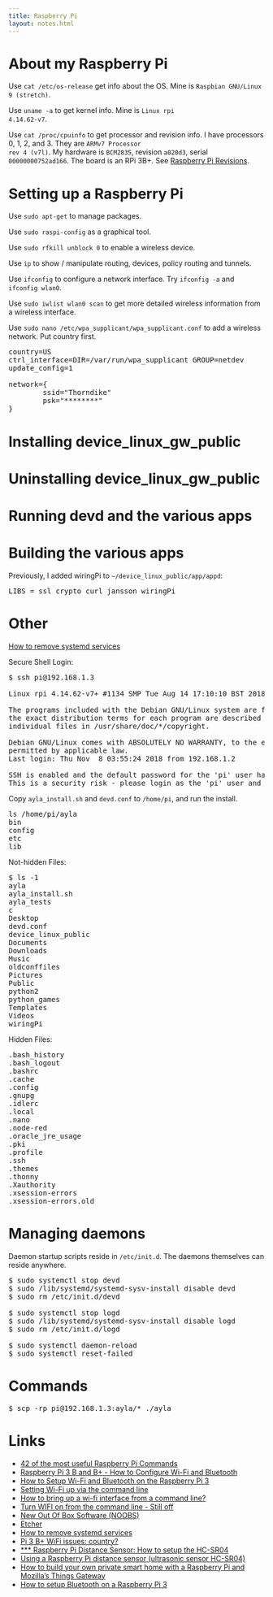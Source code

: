 ```yaml
---
title: Raspberry Pi
layout: notes.html
---
```


# About my Raspberry Pi

Use <code>cat /etc/os-release</code> get info about the OS. Mine is <code>Raspbian GNU/Linux 9 (stretch)</code>.

Use <code>uname -a</code> to get kernel info. Mine is <code>Linux rpi 4.14.62-v7</code>.

Use <code>cat /proc/cpuinfo</code> to get processor and revision info. I have processors 0, 1, 2, and 3. They are <code>ARMv7 Processor rev 4 (v7l)</code>. My hardware is <code>BCM2835</code>, revision <code>a020d3</code>, serial <code>00000000752ad166</code>. The board is an RPi 3B+. See [Raspberry Pi Revisions](https://www.raspberrypi.org/documentation/hardware/raspberrypi/revision-codes/README.md).

# Setting up a Raspberry Pi

Use <code>sudo apt-get</code> to manage packages.

Use <code>sudo raspi-config</code> as a graphical tool.

Use <code>sudo rfkill unblock 0</code> to enable a wireless device.

Use <code>ip</code> to show / manipulate routing, devices, policy routing and tunnels.

Use <code>ifconfig</code> to configure a network interface. Try <code>ifconfig -a</code> and <code>ifconfig wlan0</code>.

Use <code>sudo iwlist wlan0 scan</code> to get more detailed wireless information from a wireless interface.

Use <code>sudo nano /etc/wpa_supplicant/wpa_supplicant.conf</code> to add a wireless network. Put country first.

<pre>
country=US
ctrl_interface=DIR=/var/run/wpa_supplicant GROUP=netdev
update_config=1

network={
        ssid="Thorndike"
        psk="********"
}
</pre>

# Installing device_linux_gw_public

# Uninstalling device_linux_gw_public

# Running devd and the various apps

# Building the various apps

Previously, I added wiringPi to <code>&#126;/device_linux_public/app/appd</code>:

<pre>
LIBS = ssl crypto curl jansson wiringPi
</pre>

# Other

[How to remove systemd services](https://superuser.com/questions/513159/how-to-remove-systemd-services)

Secure Shell Login:

<pre>
$ ssh pi@192.168.1.3

Linux rpi 4.14.62-v7+ #1134 SMP Tue Aug 14 17:10:10 BST 2018 armv7l

The programs included with the Debian GNU/Linux system are free software;
the exact distribution terms for each program are described in the
individual files in /usr/share/doc/*/copyright.

Debian GNU/Linux comes with ABSOLUTELY NO WARRANTY, to the extent
permitted by applicable law.
Last login: Thu Nov  8 03:55:24 2018 from 192.168.1.2

SSH is enabled and the default password for the 'pi' user has not been changed.
This is a security risk - please login as the 'pi' user and type 'passwd' to set a new password.
</pre>

Copy <code>ayla_install.sh</code> and <code>devd.conf</code> to <code>/home/pi</code>, and run the install.





<pre>
ls /home/pi/ayla
bin
config
etc
lib
</pre>


Not-hidden Files:

<pre>
$ ls -1
ayla
ayla_install.sh
ayla_tests
c
Desktop
devd.conf
device_linux_public
Documents
Downloads
Music
oldconffiles
Pictures
Public
python2
python_games
Templates
Videos
wiringPi
</pre>

Hidden Files:

<pre>
.bash_history
.bash_logout
.bashrc
.cache
.config
.gnupg
.idlerc
.local
.nano
.node-red
.oracle_jre_usage
.pki
.profile
.ssh
.themes
.thonny
.Xauthority
.xsession-errors
.xsession-errors.old
</pre>

# Managing daemons

Daemon startup scripts reside in <code>/etc/init.d</code>. The daemons themselves can reside anywhere.

<pre>
$ sudo systemctl stop devd
$ sudo /lib/systemd/systemd-sysv-install disable devd
$ sudo rm /etc/init.d/devd

$ sudo systemctl stop logd
$ sudo /lib/systemd/systemd-sysv-install disable logd
$ sudo rm /etc/init.d/logd

$ sudo systemctl daemon-reload
$ sudo systemctl reset-failed
</pre>

# Commands

<pre>
$ scp -rp pi@192.168.1.3:ayla/* ./ayla
</pre>

# Links

* [42 of the most useful Raspberry Pi Commands](http://www.circuitbasics.com/useful-raspberry-pi-commands/)
* [Raspberry Pi 3 B and B+ - How to Configure Wi-Fi and Bluetooth](https://www.digikey.com/en/maker/blogs/raspberry-pi-3---how-to-connect-wi-fi-and-bluetooth)
* [How to Setup Wi-Fi and Bluetooth on the Raspberry Pi 3](https://www.makeuseof.com/tag/setup-wi-fi-bluetooth-raspberry-pi-3/)
* [Setting Wi-Fi up via the command line](https://www.raspberrypi.org/documentation/configuration/wireless/wireless-cli.md)
* [How to bring up a wi-fi interface from a command line?](https://unix.stackexchange.com/questions/90778/how-to-bring-up-a-wi-fi-interface-from-a-command-line)
* [Turn WIFI on from the command line - Still off](https://lb.raspberrypi.org/forums/viewtopic.php?t=206223)
* [New Out Of Box Software (NOOBS)](https://www.raspberrypi.org/documentation/installation/noobs.md)
* [Etcher](https://www.balena.io/etcher/)
* [How to remove systemd services](https://www.raspberrypi.org/documentation/)
* [Pi 3 B+ WiFi issues: country?](https://www.raspberrypi.org/forums/viewtopic.php?t=208591)
* [*** Raspberry Pi Distance Sensor: How to setup the HC-SR04](https://pimylifeup.com/raspberry-pi-distance-sensor/)
* [Using a Raspberry Pi distance sensor (ultrasonic sensor HC-SR04)](https://tutorials-raspberrypi.com/raspberry-pi-ultrasonic-sensor-hc-sr04/)
* [How to build your own private smart home with a Raspberry Pi and Mozilla’s Things Gateway](https://hacks.mozilla.org/2018/02/how-to-build-your-own-private-smart-home-with-a-raspberry-pi-and-mozillas-things-gateway/)
* [How to setup Bluetooth on a Raspberry Pi 3](https://www.cnet.com/how-to/how-to-setup-bluetooth-on-a-raspberry-pi-3/)
